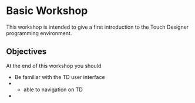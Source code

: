 # Basic Workshop

This workshop is intended to give a first introduction to the Touch Designer programming environment.

## Objectives

At the end of this workshop you should

* Be familiar with the TD user interface
* * able to navigation on TD
* 
